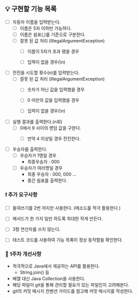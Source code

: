 ## 💡 구현할 기능 목록


- [ ] 자동차 이름을 입력받는다.
  - [ ] 이름은 5자 이하만 가능하다.
  - [ ] 이름은 쉼표(,)를 기준으로 구분한다.
  - [ ] 잘못 된 값 처리 (IllegalArgumentException)
    - [ ] 이름이 5자가 초과 됐을 경우
    - [ ] 입력이 없을 경우(\n)


- [ ] 전진을 시도할 횟수(n)를 입력받는다.
  - [ ] 잘못 된 값 처리 (IllegalArgumentException)
    - [ ] 숫자가 아닌 값을 입력했을 경우
    - [ ] 0 미만의 값을 입력했을 경우
    - [ ] 입력이 없을 경우(\n)


- [ ] 실행 결과를 출력한다.(n회)
  - [ ] 0에서 9 사이의 랜덤 값을 구한다.
    - [ ] 만약 4 이상일 경우 전진한다.


- [ ] 우승자를 출력한다.
  - [ ] 우승자가 1명일 경우
    - 최종우승자 : 000
  - [ ] 우승자가 여러명일 경우 
    - 최종 우승자 : 000, 000 ...
    - 중간 쉼표를 출력한다.


### ❗ 추가 요구사항
- [ ] 들여쓰기를 2번 까지만 사용한다. (메소드를 적극 활용한다.)
- [ ] 메서드가 한 가지 일만 하도록 최대한 작게 만든다.
- [ ] 3항 연산자를 쓰지 않는다.
- [ ] 테스트 코드를 사용하여 기능 목록이 정상 동작함을 확인한다.


### 💯 1주차 개선사항
- 적극적으로 Java에서 제공하는 API를 활용한다.
  - String.join() 등
- 배열 대신 Java Collection을 사용한다.
- 해당 파일이 git을 통해 관리할 필요가 있는 파일인지 고려해본다.
- git의 커밋 메시지 컨벤션 가이드를 참고해 커밋 메시지를 작성한다.